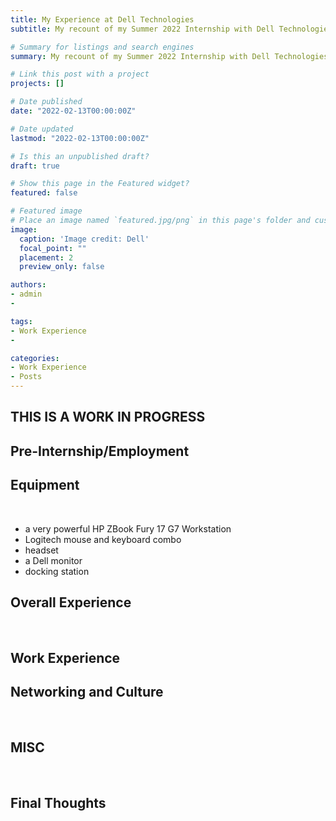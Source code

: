 ```yaml
---
title: My Experience at Dell Technologies
subtitle: My recount of my Summer 2022 Internship with Dell Technologies as a Hardware ISG Engineer Intern.

# Summary for listings and search engines
summary: My recount of my Summer 2022 Internship with Dell Technologies as a Hardware ISG Engineer Intern.

# Link this post with a project
projects: []

# Date published
date: "2022-02-13T00:00:00Z"

# Date updated
lastmod: "2022-02-13T00:00:00Z"

# Is this an unpublished draft?
draft: true

# Show this page in the Featured widget?
featured: false

# Featured image
# Place an image named `featured.jpg/png` in this page's folder and customize its options here.
image: 
  caption: 'Image credit: Dell'
  focal_point: ""
  placement: 2
  preview_only: false

authors:
- admin
- 

tags:
- Work Experience
- 

categories:
- Work Experience
- Posts
---
```


## THIS IS A WORK IN PROGRESS


## Pre-Internship/Employment







## Equipment
⠀⠀⠀

- a very powerful HP ZBook Fury 17 G7 Workstation
- Logitech mouse and keyboard combo
- headset
- a Dell monitor
- docking station



## Overall Experience
⠀⠀





## Work Experience




## Networking and Culture
⠀⠀



## MISC
⠀⠀






## Final Thoughts
⠀⠀





